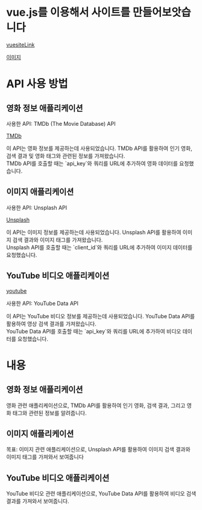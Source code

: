  <h1>vue.js를 이용해서 사이트를 만들어보앗습니다</h1>
 
 [vuesiteLink](https://jhw2023-vue-site.netlify.app/)

[이미지](https://raw.githubusercontent.com/jhwangwoo/site2023-vue01/main/public/images/vue_img.pnga)

 <h1>API 사용 방법</h1>

  <h2>영화 정보 애플리케이션</h2>
  <p>사용한 API: TMDb (The Movie Database) API</p>

[TMDb](https://www.themoviedb.org/?language=ko)

  <p>
    이 API는 영화 정보를 제공하는데 사용되었습니다. TMDb API를 활용하여 인기 영화, 검색 결과 및 영화 태그와 관련된 정보를 가져왔습니다.
    <br>
    TMDb API를 호출할 때는 `api_key`와 쿼리를 URL에 추가하여 영화 데이터를 요청했습니다.
  </p>

  <h2>이미지 애플리케이션</h2>
  <p>사용한 API: Unsplash API</p>

[Unsplash](https://unsplash.com/developers)

  <p>
    이 API는 이미지 정보를 제공하는데 사용되었습니다. Unsplash API를 활용하여 이미지 검색 결과와 이미지 태그를 가져왔습니다.
    <br>
    Unsplash API를 호출할 때는 `client_id`와 쿼리를 URL에 추가하여 이미지 데이터를 요청했습니다.
  </p>

  <h2>YouTube 비디오 애플리케이션</h2>

[youtube](https://developers.google.com/youtube/v3?hl=ko)

  <p>사용한 API: YouTube Data API</p>
  <p>
    이 API는 YouTube 비디오 정보를 제공하는데 사용되었습니다. YouTube Data API를 활용하여 영상 검색 결과를 가져왔습니다.
    <br>
    YouTube Data API를 호출할 때는 `api_key`와 쿼리를 URL에 추가하여 비디오 데이터를 요청했습니다.
  </p>

  <h1>내용</h1>

  <h2>영화 정보 애플리케이션</h2>
  <p> 영화 관련 애플리케이션으로, TMDb API를 활용하여 인기 영화, 검색 결과, 그리고 영화 태그와 관련된 정보를 알려줍니다.</p>

  <h2>이미지 애플리케이션</h2>
  <p>목표: 이미지 관련 애플리케이션으로, Unsplash API를 활용하여 이미지 검색 결과와 이미지 태그를 가져와서 보여줍니다</p>

  <h2>YouTube 비디오 애플리케이션</h2>
  <p>YouTube 비디오 관련 애플리케이션으로, YouTube Data API를 활용하여 비디오 검색 결과를 가져와서 보여줍니다.</p>
